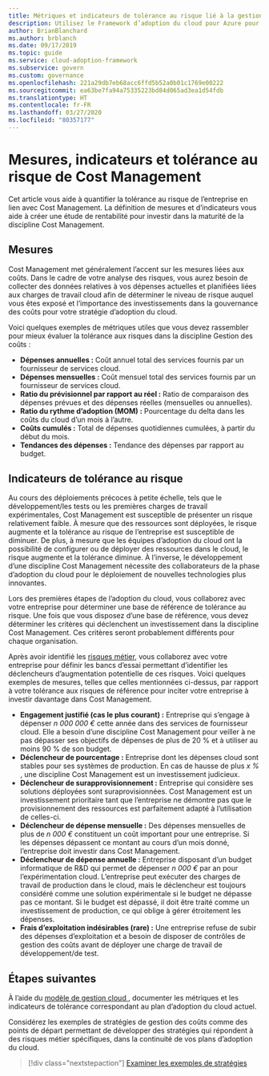 ```yaml
---
title: Métriques et indicateurs de tolérance au risque lié à la gestion des coûts
description: Utilisez le Framework d’adoption du cloud pour Azure pour quantifier les métriques et les indicateurs de tolérance au risque liée à la gestion des coûts par rapport à la gouvernance cloud.
author: BrianBlanchard
ms.author: brblanch
ms.date: 09/17/2019
ms.topic: guide
ms.service: cloud-adoption-framework
ms.subservice: govern
ms.custom: governance
ms.openlocfilehash: 221a29db7eb68acc6ffd5b52a0b01c1769e00222
ms.sourcegitcommit: ea63be7fa94a75335223bd84d065ad3ea1d54fdb
ms.translationtype: HT
ms.contentlocale: fr-FR
ms.lasthandoff: 03/27/2020
ms.locfileid: "80357177"
---
```

# <a name="cost-management-metrics-indicators-and-risk-tolerance"></a>Mesures, indicateurs et tolérance au risque de Cost Management

Cet article vous aide à quantifier la tolérance au risque de l’entreprise en lien avec Cost Management. La définition de mesures et d’indicateurs vous aide à créer une étude de rentabilité pour investir dans la maturité de la discipline Cost Management.

## <a name="metrics"></a>Mesures

Cost Management met généralement l’accent sur les mesures liées aux coûts. Dans le cadre de votre analyse des risques, vous aurez besoin de collecter des données relatives à vos dépenses actuelles et planifiées liées aux charges de travail cloud afin de déterminer le niveau de risque auquel vous êtes exposé et l’importance des investissements dans la gouvernance des coûts pour votre stratégie d’adoption du cloud.

Voici quelques exemples de métriques utiles que vous devez rassembler pour mieux évaluer la tolérance aux risques dans la discipline Gestion des coûts :

- **Dépenses annuelles :** Coût annuel total des services fournis par un fournisseur de services cloud.
- **Dépenses mensuelles :** Coût mensuel total des services fournis par un fournisseur de services cloud.
- **Ratio du prévisionnel par rapport au réel :** Ratio de comparaison des dépenses prévues et des dépenses réelles (mensuelles ou annuelles).
- **Ratio du rythme d’adoption (MOM) :** Pourcentage du delta dans les coûts du cloud d’un mois à l’autre.
- **Coûts cumulés :** Total de dépenses quotidiennes cumulées, à partir du début du mois.
- **Tendances des dépenses :** Tendance des dépenses par rapport au budget.

## <a name="risk-tolerance-indicators"></a>Indicateurs de tolérance au risque

Au cours des déploiements précoces à petite échelle, tels que le développement/les tests ou les premières charges de travail expérimentales, Cost Management est susceptible de présenter un risque relativement faible. À mesure que des ressources sont déployées, le risque augmente et la tolérance au risque de l’entreprise est susceptible de diminuer. De plus, à mesure que les équipes d’adoption du cloud ont la possibilité de configurer ou de déployer des ressources dans le cloud, le risque augmente et la tolérance diminue. À l’inverse, le développement d’une discipline Cost Management nécessite des collaborateurs de la phase d’adoption du cloud pour le déploiement de nouvelles technologies plus innovantes.

Lors des premières étapes de l’adoption du cloud, vous collaborez avec votre entreprise pour déterminer une base de référence de tolérance au risque. Une fois que vous disposez d’une base de référence, vous devez déterminer les critères qui déclenchent un investissement dans la discipline Cost Management. Ces critères seront probablement différents pour chaque organisation.

Après avoir identifié les [risques métier](./business-risks.md), vous collaborez avec votre entreprise pour définir les bancs d’essai permettant d’identifier les déclencheurs d’augmentation potentielle de ces risques. Voici quelques exemples de mesures, telles que celles mentionnées ci-dessus, par rapport à votre tolérance aux risques de référence pour inciter votre entreprise à investir davantage dans Cost Management.

- **Engagement justifié (cas le plus courant) :** Entreprise qui s’engage à dépenser _n 000 000 €_ cette année dans des services de fournisseur cloud. Elle a besoin d’une discipline Cost Management pour veiller à ne pas dépasser ses objectifs de dépenses de plus de 20 % et à utiliser au moins 90 % de son budget.
- **Déclencheur de pourcentage :** Entreprise dont les dépenses cloud sont stables pour ses systèmes de production. En cas de hausse de plus _x %_ , une discipline Cost Management est un investissement judicieux.
- **Déclencheur de surapprovisionnement :** Entreprise qui considère ses solutions déployées sont suraprovisionnées. Cost Management est un investissement prioritaire tant que l’entreprise ne démontre pas que le provisionnement des ressources est parfaitement adapté à l’utilisation de celles-ci.
- **Déclencheur de dépense mensuelle :** Des dépenses mensuelles de plus de _n 000 €_ constituent un coût important pour une entreprise. Si les dépenses dépassent ce montant au cours d’un mois donné, l’entreprise doit investir dans Cost Management.
- **Déclencheur de dépense annuelle :** Entreprise disposant d’un budget informatique de R&D qui permet de dépenser _n 000 €_ par an pour l’expérimentation cloud. L’entreprise peut exécuter des charges de travail de production dans le cloud, mais le déclencheur est toujours considéré comme une solution expérimentale si le budget ne dépasse pas ce montant. Si le budget est dépassé, il doit être traité comme un investissement de production, ce qui oblige à gérer étroitement les dépenses.
- **Frais d’exploitation indésirables (rare) :** Une entreprise refuse de subir des dépenses d’exploitation et a besoin de disposer de contrôles de gestion des coûts avant de déployer une charge de travail de développement/de test.

## <a name="next-steps"></a>Étapes suivantes

À l’aide du [modèle de gestion cloud ](./template.md), documenter les métriques et les indicateurs de tolérance correspondant au plan d’adoption du cloud actuel.

Considérez les exemples de stratégies de gestion des coûts comme des points de départ permettant de développer des stratégies qui répondent à des risques métier spécifiques, dans la continuité de vos plans d’adoption du cloud.

> [!div class="nextstepaction"]
> [Examiner les exemples de stratégies](./policy-statements.md)
